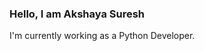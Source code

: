 ### Hello, I am Akshaya Suresh

I'm currently working as a Python Developer.

<!--
**akshayasureshh/akshayasureshh** is a ✨ _special_ ✨ repository because its `README.md` (this file) appears on your GitHub profile.

Here are some ideas to get you started:

🔭 I’m currently working as a Python developer.
🌱 I’m currently learning new technologies and expanding my skill set.
👯 I’m looking to collaborate on interesting Python projects or any innovative software development initiatives.
🤔 I’m looking for help with staying updated on the latest industry trends and best practices in Python development.
💬 Ask me about Python programming, web development, or anything related to software engineering.
📫 How to reach me: akshayasuresh5421@gmail.com,https://linkedin.com/in/akshaya-suresh-7664a0276
😄 Pronouns:  she/her, they/them
